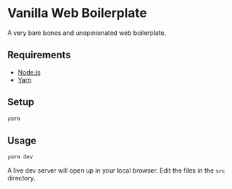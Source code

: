 # Vanilla Web Boilerplate

A very bare bones and unopinionated web boilerplate.

## Requirements

- [Node.js](https://nodejs.org/)
- [Yarn](https://yarnpkg.com/)

## Setup

```bash
yarn
```

## Usage

```bash
yarn dev
```

A live dev server will open up in your local browser. Edit the files in the `src` directory.